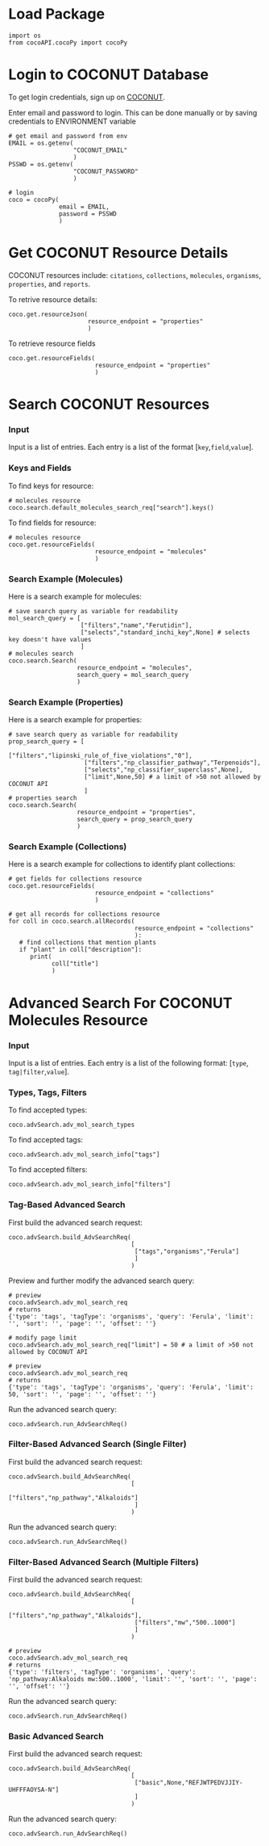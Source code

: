 # Load Package
```
import os
from cocoAPI.cocoPy import cocoPy
```

# Login to COCONUT Database
To get login credentials, sign up on [COCONUT](https://coconut.naturalproducts.net/login).


Enter email and password to login. This can be done manually or by saving credentials to ENVIRONMENT variable
```
# get email and password from env 
EMAIL = os.getenv(
                  "COCONUT_EMAIL"
                  )
PSSWD = os.getenv(
                  "COCONUT_PASSWORD"
                  )

# login
coco = cocoPy(
              email = EMAIL,
              password = PSSWD
              )
```


# Get COCONUT Resource Details
COCONUT resources include: `citations`, `collections`, `molecules`, `organisms`, `properties`, and `reports`.

To retrive resource details:
```
coco.get.resourceJson(
                      resource_endpoint = "properties"
                      )
```

To retrieve resource fields
```
coco.get.resourceFields(
                        resource_endpoint = "properties"
                        )
```


# Search COCONUT Resources
### Input
Input is a list of entries. Each entry is a list of the format [`key`,`field`,`value`].

### Keys and Fields
To find keys for resource:
```
# molecules resource
coco.search.default_molecules_search_req["search"].keys()
```

To find fields for resource:
```
# molecules resource
coco.get.resourceFields(
                        resource_endpoint = "molecules"
                        )
```

### Search Example (Molecules)
Here is a search example for molecules:
```
# save search query as variable for readability
mol_search_query = [
                    ["filters","name","Ferutidin"],
                    ["selects","standard_inchi_key",None] # selects key doesn't have values
                    ]
# molecules search
coco.search.Search(
                   resource_endpoint = "molecules",
                   search_query = mol_search_query
                   )
```

### Search Example (Properties)
Here is a search example for properties:
```
# save search query as variable for readability
prop_search_query = [
                     ["filters","lipinski_rule_of_five_violations","0"],
                     ["filters","np_classifier_pathway","Terpenoids"],
                     ["selects","np_classifier_superclass",None],
                     ["limit",None,50] # a limit of >50 not allowed by COCONUT API
                     ]
# properties search
coco.search.Search(
                   resource_endpoint = "properties",
                   search_query = prop_search_query
                   )
```

### Search Example (Collections)
Here is a search example for collections to identify plant collections:
```
# get fields for collections resource
coco.get.resourceFields(
                        resource_endpoint = "collections"
                        )

# get all records for collections resource
for coll in coco.search.allRecords(
                                   resource_endpoint = "collections"
                                   ):
   # find collections that mention plants
   if "plant" in coll["description"]:
      print(
            coll["title"]
            )
```

# Advanced Search For COCONUT Molecules Resource
### Input
Input is a list of entries. Each entry is a list of the following format: [`type`, `tag|filter`,`value`].

### Types, Tags, Filters
To find accepted types:
```
coco.advSearch.adv_mol_search_types
```
To find accepted tags:
```
coco.advSearch.adv_mol_search_info["tags"]
```
To find accepted filters:
```
coco.advSearch.adv_mol_search_info["filters"]
```

### Tag-Based Advanced Search
First build the advanced search request:
```
coco.advSearch.build_AdvSearchReq(
                                  [
                                   ["tags","organisms","Ferula"]
                                   ]
                                  )
```

Preview and further modify the advanced search query:
```
# preview
coco.advSearch.adv_mol_search_req
# returns
{'type': 'tags', 'tagType': 'organisms', 'query': 'Ferula', 'limit': '', 'sort': '', 'page': '', 'offset': ''}

# modify page limit
coco.advSearch.adv_mol_search_req["limit"] = 50 # a limit of >50 not allowed by COCONUT API

# preview
coco.advSearch.adv_mol_search_req
# returns 
{'type': 'tags', 'tagType': 'organisms', 'query': 'Ferula', 'limit': 50, 'sort': '', 'page': '', 'offset': ''}
```

Run the advanced search query:
```
coco.advSearch.run_AdvSearchReq()
```

### Filter-Based Advanced Search (Single Filter)
First build the advanced search request:
```
coco.advSearch.build_AdvSearchReq(
                                  [
                                   ["filters","np_pathway","Alkaloids"]
                                   ]
                                  )
```

Run the advanced search query:
```
coco.advSearch.run_AdvSearchReq()
```

### Filter-Based Advanced Search (Multiple Filters)
First build the advanced search request:
```
coco.advSearch.build_AdvSearchReq(
                                  [
                                   ["filters","np_pathway","Alkaloids"],
                                   ["filters","mw","500..1000"]
                                   ]
                                  )

# preview
coco.advSearch.adv_mol_search_req
# returns
{'type': 'filters', 'tagType': 'organisms', 'query': 'np_pathway:Alkaloids mw:500..1000', 'limit': '', 'sort': '', 'page': '', 'offset': ''}
```

Run the advanced search query:
```
coco.advSearch.run_AdvSearchReq()
```

### Basic Advanced Search
First build the advanced search request:
```
coco.advSearch.build_AdvSearchReq(
                                  [
                                   ["basic",None,"REFJWTPEDVJJIY-UHFFFAOYSA-N"]
                                   ]
                                  )
```

Run the advanced search query:
```
coco.advSearch.run_AdvSearchReq()
```
